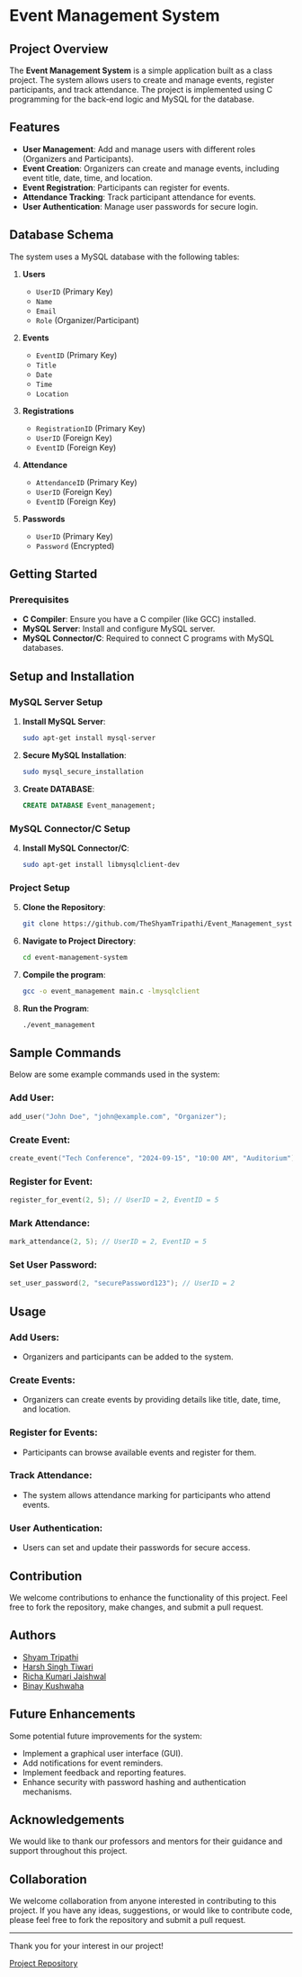 # Event Management System

## Project Overview
The **Event Management System** is a simple application built as a class project. The system allows users to create and manage events, register participants, and track attendance. The project is implemented using C programming for the back-end logic and MySQL for the database.

## Features
- **User Management**: Add and manage users with different roles (Organizers and Participants).
- **Event Creation**: Organizers can create and manage events, including event title, date, time, and location.
- **Event Registration**: Participants can register for events.
- **Attendance Tracking**: Track participant attendance for events.
- **User Authentication**: Manage user passwords for secure login.

## Database Schema
The system uses a MySQL database with the following tables:

1. **Users**
   - `UserID` (Primary Key)
   - `Name`
   - `Email`
   - `Role` (Organizer/Participant)

2. **Events**
   - `EventID` (Primary Key)
   - `Title`
   - `Date`
   - `Time`
   - `Location`

3. **Registrations**
   - `RegistrationID` (Primary Key)
   - `UserID` (Foreign Key)
   - `EventID` (Foreign Key)

4. **Attendance**
   - `AttendanceID` (Primary Key)
   - `UserID` (Foreign Key)
   - `EventID` (Foreign Key)

5. **Passwords**
   - `UserID` (Primary Key)
   - `Password` (Encrypted)

## Getting Started

### Prerequisites
- **C Compiler**: Ensure you have a C compiler (like GCC) installed.
- **MySQL Server**: Install and configure MySQL server.
- **MySQL Connector/C**: Required to connect C programs with MySQL databases.

## Setup and Installation

### MySQL Server Setup
1. **Install MySQL Server**:
   ```sh
   sudo apt-get install mysql-server
   ```
2. **Secure MySQL Installation**:
   ```sh
   sudo mysql_secure_installation
   ```
3. **Create DATABASE**:
   ```sql
   CREATE DATABASE Event_management;
   ```

### MySQL Connector/C Setup
4. **Install MySQL Connector/C**:
   ```sh
   sudo apt-get install libmysqlclient-dev
   ```

### Project Setup
5. **Clone the Repository**:
   ```sh
   git clone https://github.com/TheShyamTripathi/Event_Management_systems_projectUsing_SQL_AND_C/
   ```
6. **Navigate to Project Directory**:
   ```sh
   cd event-management-system
   ```
7. **Compile the program**:
   ```sh
   gcc -o event_management main.c -lmysqlclient
   ```
8. **Run the Program**:
   ```sh
   ./event_management
   ```

## Sample Commands

Below are some example commands used in the system:

### Add User:
```c
add_user("John Doe", "john@example.com", "Organizer");
```
### Create Event:
```c
create_event("Tech Conference", "2024-09-15", "10:00 AM", "Auditorium");
```
### Register for Event:
```c
register_for_event(2, 5); // UserID = 2, EventID = 5
```
### Mark Attendance:
```c
mark_attendance(2, 5); // UserID = 2, EventID = 5
```
### Set User Password:
```c
set_user_password(2, "securePassword123"); // UserID = 2
```

## Usage
### Add Users:
- Organizers and participants can be added to the system.

### Create Events:
- Organizers can create events by providing details like title, date, time, and location.

### Register for Events:
- Participants can browse available events and register for them.

### Track Attendance:
- The system allows attendance marking for participants who attend events.

### User Authentication:
- Users can set and update their passwords for secure access.

## Contribution
We welcome contributions to enhance the functionality of this project. Feel free to fork the repository, make changes, and submit a pull request.

## Authors
- [Shyam Tripathi](https://github.com/TheShyamTripathi)
- [Harsh Singh Tiwari](https://github.com/Harsh14055/)
- [Richa Kumari Jaishwal](https://github.com/Richajaishwal0)
- [Binay Kushwaha](https://github.com/GOLD3PHOENIXsurili)

## Future Enhancements

Some potential future improvements for the system:
- Implement a graphical user interface (GUI).
- Add notifications for event reminders.
- Implement feedback and reporting features.
- Enhance security with password hashing and authentication mechanisms.

## Acknowledgements
We would like to thank our professors and mentors for their guidance and support throughout this project.

## Collaboration
We welcome collaboration from anyone interested in contributing to this project. If you have any ideas, suggestions, or would like to contribute code, please feel free to fork the repository and submit a pull request.

---

Thank you for your interest in our project!

[Project Repository](https://github.com/TheShyamTripathi/Student_Management_systems_projectUsing_SQL_AND_C/)
